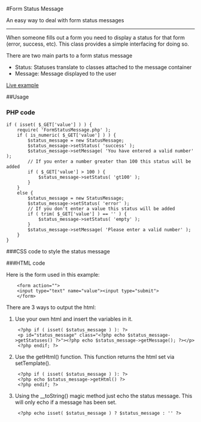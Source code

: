#Form Status Message

An easy way to deal with form status messages

---

When someone fills out a form you need to display a status for that form (error, success, etc). This class provides a simple interfacing for doing so.

There are two main parts to a form status message

 - Status: Statuses translate to classes attached to the message container
 - Message: Message displayed to the user

<a href="http://www.galengrover.com/projects/StatusMessage/example.php">Live example</a>

##Usage

### PHP code

	if ( isset( $_GET['value'] ) ) {
		require( 'FormStatusMessage.php' );
		if ( is_numeric( $_GET['value'] ) ) {
			$status_message = new StatusMessage;
			$status_message->setStatus( 'success' );
			$status_message->setMessage( 'You have entered a valid number' );
			// If you enter a number greater than 100 this status will be added
			if ( $_GET['value'] > 100 ) {
				$status_message->setStatus( 'gt100' );
			}
		}
		else {
			$status_message = new StatusMessage;
			$status_message->setStatus( 'error' );
			// If you don't enter a value this status will be added
			if ( trim( $_GET['value'] ) == '' ) {
				$status_message->setStatus( 'empty' );
			}
			$status_message->setMessage( 'Please enter a valid number' );
		}
	}

###CSS code to style the status message
	<style type="text/css">
	#status_message { font-weight: bold; background: #eee; border: 1px solid #ddd; }
	#status_message.error { color: red }
	#status_message.success { color: green }
	#status_message.gt100 { font-size:2em }
	#status_message.empty { font-size:2em }
	</style>

###HTML code

Here is the form used in this example:

		<form action="">
		<input type="text" name="value"><input type="submit">
		</form>

There are 3 ways to output the html:

1. Use your own html and insert the variables in it.

		<?php if ( isset( $status_message ) ): ?>
		<p id="status_message" class="<?php echo $status_message->getStatuses() ?>"><?php echo $status_message->getMessage(); ?></p>
		<?php endif; ?>

2. Use the getHtml() function. This function returns the html set via setTemplate().

		<?php if ( isset( $status_message ) ): ?>
		<?php echo $status_message->getHtml() ?>
		<?php endif; ?>

3. Using the __toString() magic method just echo the status message. This will only echo if a message has been set.

		<?php echo isset( $status_message ) ? $status_message : '' ?>
